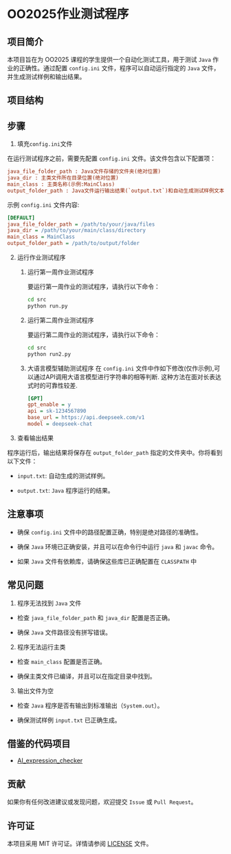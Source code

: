 # OO2025作业测试程序

## 项目简介

本项目旨在为 OO2025 课程的学生提供一个自动化测试工具，用于测试 `Java` 作业的正确性。通过配置 `config.ini` 文件，程序可以自动运行指定的 `Java` 文件，并生成测试样例和输出结果。

## 项目结构

## 步骤

1. 填充`config.ini`文件

在运行测试程序之前，需要先配置 `config.ini` 文件。该文件包含以下配置项：
```ini
java_file_folder_path : Java文件存储的文件夹(绝对位置)
java_dir : 主类文件所在目录位置(绝对位置)
main_class : 主类名称(示例:MainClass)
output_folder_path : Java文件运行输出结果(`output.txt`)和自动生成测试样例文本(`input.txt`)所在文件夹位置(绝对位置)
```
 
示例 `config.ini` 文件内容:

```ini
[DEFAULT]
java_file_folder_path = /path/to/your/java/files
java_dir = /path/to/your/main/class/directory
main_class = MainClass
output_folder_path = /path/to/output/folder
```
2. 运行作业测试程序
   1.  运行第一周作业测试程序

        要运行第一周作业的测试程序，请执行以下命令：
        
          ``` bash
        cd src
        python run.py
          ```

   2. 运行第二周作业测试程序

        要运行第二周作业的测试程序，请执行以下命令：

        ``` bash
        cd src
        python run2.py
        ```
      
   3. 大语言模型辅助测试程序
        在 `config.ini` 文件中作如下修改(仅作示例),可以通过API调用大语言模型进行字符串的相等判断. 这种方法在面对长表达式时的可靠性较差.
      ```ini
      [GPT]
      gpt_enable = y
      api = sk-1234567890
      base_url = https://api.deepseek.com/v1
      model = deepseek-chat
      ```
      
3. 查看输出结果

程序运行后，输出结果将保存在 `output_folder_path` 指定的文件夹中。你将看到以下文件：

- `input.txt`: 自动生成的测试样例。

- `output.txt`: `Java` 程序运行的结果。

## 注意事项

- 确保 `config.ini` 文件中的路径配置正确，特别是绝对路径的准确性。

- 确保 `Java` 环境已正确安装，并且可以在命令行中运行 `java` 和 `javac` 命令。

- 如果 `Java` 文件有依赖库，请确保这些库已正确配置在 `CLASSPATH` 中

## 常见问题

   1. 程序无法找到 `Java` 文件
   
   - 检查 `java_file_folder_path` 和 `java_dir` 配置是否正确。
   
   - 确保 `Java` 文件路径没有拼写错误。

   2. 程序无法运行主类
   
   - 检查 `main_class` 配置是否正确。

   - 确保主类文件已编译，并且可以在指定目录中找到。

   3. 输出文件为空
   
   - 检查 `Java` 程序是否有输出到标准输出（`System.out`）。
   
   - 确保测试样例 `input.txt` 已正确生成。

## 借鉴的代码项目
- [AI_expression_checker](https://github.com/messmerr/AI_expression_checker)
## 贡献

如果你有任何改进建议或发现问题，欢迎提交 `Issue` 或 `Pull Request`。

## 许可证

本项目采用 MIT 许可证。详情请参阅 [LICENSE](https://github.com/meteor041/OO_2025_judge/blob/main/LICENSE) 文件。
